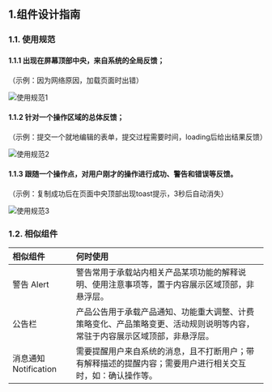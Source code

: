 ## 1.组件设计指南

### 1.1. 使用规范

#### 1.1.1 出现在屏幕顶部中央，来自系统的全局反馈；

（示例：因为网络原因，加载页面时出错）

![使用规范1](https://tdesign.gtimg.com/site/design/images/使用规范1-1837369.jpg)



#### 1.1.2 针对一个操作区域的总体反馈；

（示例：提交一个就地编辑的表单，提交过程需要时间，loading后给出结果反馈）

![使用规范2](https://tdesign.gtimg.com/site/design/images/使用规范2-1837382.jpg)



#### 1.1.3 跟随一个操作点，对用户刚才的操作进行成功、警告和错误等反馈。

（示例：复制成功后在页面中央顶部出现toast提示，3秒后自动消失）

![使用规范3](https://tdesign.gtimg.com/site/design/images/使用规范3.jpg)



### 1.2. 相似组件

| 相似组件             | 何时使用                                                     |
| :------------------- | :----------------------------------------------------------- |
| 警告 Alert           | 警告常用于承载站内相关产品某项功能的解释说明、使用注意事项等，置于内容展示区域顶部，非悬浮层。 |
| 公告栏               | 产品公告用于承载产品通知、功能重大调整、计费策略变化、产品策略变更、活动规则说明等内容，常驻于内容展示区域顶部，非悬浮层。 |
| 消息通知Notification | 需要提醒用户来自系统的消息，且不打断用户；带有解释描述的提醒内容；需要用户进行相关交互时，如：确认操作等。 |
